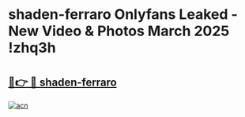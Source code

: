 # shaden-ferraro Onlyfans Leaked - New Video & Photos March 2025 !zhq3h

# <h2><a href="https://1udthg.iuczelnia.edu.pl?title=shaden-ferraro&ref=zhq3h">🔗👉 🔴 shaden-ferraro</a></h2>

[![acn](https://github.com/user-attachments/assets/0f9c940e-d8b0-45ae-aac7-cd30a18b3e1c)](https://1udthg.iuczelnia.edu.pl?title=shaden-ferraro&ref=zhq3h)

